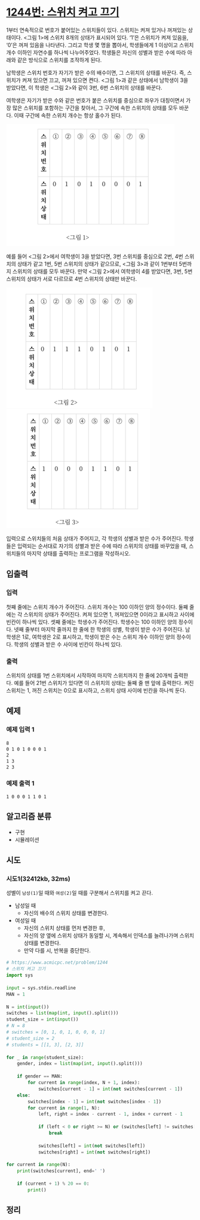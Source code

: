 # [1244번: 스위치 켜고 끄기]()

1부터 연속적으로 번호가 붙어있는 스위치들이 있다. 스위치는 켜져 있거나 꺼져있는 상태이다. 
<그림 1>에 스위치 8개의 상태가 표시되어 있다. ‘1’은 스위치가 켜져 있음을, ‘0’은 꺼져 있음을 나타낸다. 
그리고 학생 몇 명을 뽑아서, 학생들에게 1 이상이고 스위치 개수 이하인 자연수를 하나씩 나누어주었다. 
학생들은 자신의 성별과 받은 수에 따라 아래와 같은 방식으로 스위치를 조작하게 된다.

남학생은 스위치 번호가 자기가 받은 수의 배수이면, 그 스위치의 상태를 바꾼다. 
즉, 스위치가 켜져 있으면 끄고, 꺼져 있으면 켠다. <그림 1>과 같은 상태에서 남학생이 3을 받았다면, 
이 학생은 <그림 2>와 같이 3번, 6번 스위치의 상태를 바꾼다.

여학생은 자기가 받은 수와 같은 번호가 붙은 스위치를 중심으로 좌우가 대칭이면서 가장 많은 스위치를 포함하는 구간을 찾아서, 
그 구간에 속한 스위치의 상태를 모두 바꾼다. 이때 구간에 속한 스위치 개수는 항상 홀수가 된다.

![img](../back_tracking/images/1244_1.png) 

예를 들어 <그림 2>에서 여학생이 3을 받았다면, 3번 스위치를 중심으로 2번, 4번 스위치의 상태가 같고 1번, 5번 스위치의 상태가 같으므로, <그림 3>과 같이 1번부터 5번까지 스위치의 상태를 모두 바꾼다. 
만약 <그림 2>에서 여학생이 4를 받았다면, 3번, 5번 스위치의 상태가 서로 다르므로 4번 스위치의 상태만 바꾼다.

![img](../back_tracking/images/1244_2.png) 
![img](../back_tracking/images/1244_3.png) 

입력으로 스위치들의 처음 상태가 주어지고, 각 학생의 성별과 받은 수가 주어진다. 
학생들은 입력되는 순서대로 자기의 성별과 받은 수에 따라 스위치의 상태를 바꾸었을 때, 
스위치들의 마지막 상태를 출력하는 프로그램을 작성하시오.

## 입출력

### 입력

첫째 줄에는 스위치 개수가 주어진다. 스위치 개수는 100 이하인 양의 정수이다. 둘째 줄에는 각 스위치의 상태가 주어진다. 켜져 있으면 1, 꺼져있으면 0이라고 표시하고 사이에 빈칸이 하나씩 있다. 셋째 줄에는 학생수가 주어진다. 학생수는 100 이하인 양의 정수이다. 넷째 줄부터 마지막 줄까지 한 줄에 한 학생의 성별, 학생이 받은 수가 주어진다. 
남학생은 1로, 여학생은 2로 표시하고, 학생이 받은 수는 스위치 개수 이하인 양의 정수이다. 학생의 성별과 받은 수 사이에 빈칸이 하나씩 있다.

### 출력

스위치의 상태를 1번 스위치에서 시작하여 마지막 스위치까지 한 줄에 20개씩 출력한다. 
예를 들어 21번 스위치가 있다면 이 스위치의 상태는 둘째 줄 맨 앞에 출력한다. 
켜진 스위치는 1, 꺼진 스위치는 0으로 표시하고, 스위치 상태 사이에 빈칸을 하나씩 둔다.

## 예제

### 예제 입력 1

```text
8
0 1 0 1 0 0 0 1
2
1 3
2 3
```

### 예제 출력 1

```text
1 0 0 0 1 1 0 1
```

## 알고리즘 분류

- 구현
- 시뮬레이션

## 시도

### 시도1(32412kb, 32ms)

성별이 `남성(1)`일 때와 `여성(2)`일 때를 구분해서 스위치를 켜고 끈다.

- 남성일 때
  - 자신의 배수의 스위치 상태를 변경한다.
- 여성일 때
  - 자신의 스위치 상태를 먼저 변경한 후,
  - 자신의 양 옆에 스위치 상태가 동일할 시, 계속해서 인덱스를 늘려나가며 스위치 상태를 변경한다.
  - 만약 다를 시, 반복을 중단한다.

```python
# https://www.acmicpc.net/problem/1244
# 스위치 켜고 끄기
import sys

input = sys.stdin.readline
MAN = 1

N = int(input())
switches = list(map(int, input().split()))
student_size = int(input())
# N = 8
# switches = [0, 1, 0, 1, 0, 0, 0, 1]
# student_size = 2
# students = [[1, 3], [2, 3]]

for _ in range(student_size):
    gender, index = list(map(int, input().split()))

    if gender == MAN:
        for current in range(index, N + 1, index):
            switches[current - 1] = int(not switches[current - 1])
    else:
        switches[index - 1] = int(not switches[index - 1])
        for current in range(1, N):
            left, right = index - current - 1, index + current - 1

            if (left < 0 or right >= N) or (switches[left] != switches[right]):
                break

            switches[left] = int(not switches[left])
            switches[right] = int(not switches[right])

for current in range(N):
    print(switches[current], end=' ')

    if (current + 1) % 20 == 0:
        print()
```

## 정리

